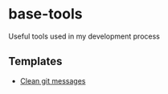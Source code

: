 # base-tools
Useful tools used in my development process

## Templates
- [Clean git messages](http://codeinthehole.com/writing/a-useful-template-for-commit-messages/)
